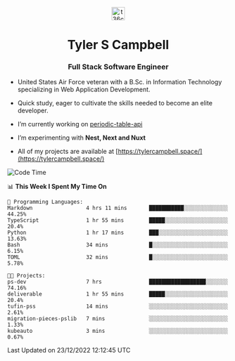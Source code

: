 <p align="center">
<a href="https://www.linkedin.com/in/t36campbell" target="blank"><img align="center" src="https://ik.imagekit.io/t36campbell/Portfolio/linkedin.png.original_m8bbGgPh6.png" alt="t36campbell" height="30" width="30" /></a>
</p>
<h1 align="center">Tyler S Campbell</h1>
<h3 align="center">Full Stack Software Engineer</h3>

* United States Air Force veteran with a B.Sc. in Information Technology specializing in Web Application Development. 

* Quick study, eager to cultivate the skills needed to become an elite developer.

* I’m currently working on [periodic-table-api](https://github.com/t36campbell/periodic-table-api)

* I’m experimenting with **Nest, Next and Nuxt**

* All of my projects are available at [https://tylercampbell.space/](https://tylercampbell.space/)

<!--START_SECTION:waka-->
![Code Time](http://img.shields.io/badge/Code%20Time-2%2C056%20hrs%2045%20mins-blue)

📊 **This Week I Spent My Time On** 

```text
💬 Programming Languages: 
Markdown                 4 hrs 11 mins       ███████████░░░░░░░░░░░░░░   44.25% 
TypeScript               1 hr 55 mins        █████░░░░░░░░░░░░░░░░░░░░   20.4% 
Python                   1 hr 17 mins        ███░░░░░░░░░░░░░░░░░░░░░░   13.63% 
Bash                     34 mins             █░░░░░░░░░░░░░░░░░░░░░░░░   6.15% 
TOML                     32 mins             █░░░░░░░░░░░░░░░░░░░░░░░░   5.78%

🐱‍💻 Projects: 
ps-dev                   7 hrs               ██████████████████░░░░░░░   74.16% 
deliverable              1 hr 55 mins        █████░░░░░░░░░░░░░░░░░░░░   20.4% 
tufin-pss                14 mins             ░░░░░░░░░░░░░░░░░░░░░░░░░   2.61% 
migration-pieces-pslib   7 mins              ░░░░░░░░░░░░░░░░░░░░░░░░░   1.33% 
kubeauto                 3 mins              ░░░░░░░░░░░░░░░░░░░░░░░░░   0.67%

```


 Last Updated on 23/12/2022 12:12:45 UTC
<!--END_SECTION:waka-->
